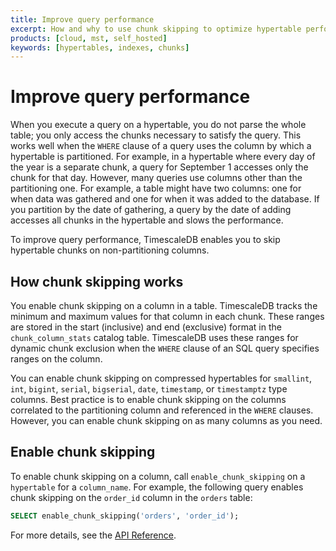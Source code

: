 ```yaml
---
title: Improve query performance
excerpt: How and why to use chunk skipping to optimize hypertable performance
products: [cloud, mst, self_hosted]
keywords: [hypertables, indexes, chunks]
---
```


# Improve query performance

When you execute a query on a hypertable, you do not parse the whole table; you only access the chunks necessary
to satisfy the query. This works well when the `WHERE` clause of a query uses the column by which a hypertable is 
partitioned. For example, in a hypertable where every day of the year is a separate chunk, a query for September 1 
accesses only the chunk for that day. However, many queries use columns other than the partitioning one. For example, 
a table might have two columns: one for when data was gathered and one for when it was added to the database. If you 
partition by the date of gathering, a query by the date of adding accesses all chunks in the hypertable and slows the 
performance.

To improve query performance, TimescaleDB enables you to skip hypertable chunks on non-partitioning columns. 

## How chunk skipping works

You enable chunk skipping on a column in a table. TimescaleDB tracks the minimum and maximum values for that column in 
each chunk. These ranges are stored in the start (inclusive) and end (exclusive) format in the `chunk_column_stats` 
catalog table. TimescaleDB uses these ranges for dynamic chunk exclusion when the `WHERE` clause of an SQL query 
specifies ranges on the column. 

You can enable chunk skipping on compressed hypertables for `smallint`, `int`, `bigint`, `serial`, `bigserial`, `date`,
`timestamp`, or `timestamptz` type columns. Best practice is to enable chunk skipping on the columns correlated to the 
partitioning column and referenced in the `WHERE` clauses. However, you can enable chunk skipping on as many columns as 
you need.

## Enable chunk skipping

To enable chunk skipping on a column, call `enable_chunk_skipping` on a `hypertable` for a `column_name`. For example, 
the following query enables chunk skipping on the `order_id` column in the `orders` table:

```sql
SELECT enable_chunk_skipping('orders', 'order_id');
```

For more details, see the [API Reference][api-reference].

[api-reference]: /api/:currentVersion:/hypertable/enable_chunk_skipping/


